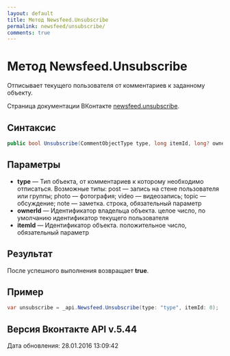 ```yaml
---
layout: default
title: Метод Newsfeed.Unsubscribe
permalink: newsfeed/unsubscribe/
comments: true
---
```

# Метод Newsfeed.Unsubscribe
Отписывает текущего пользователя от комментариев к заданному объекту.

Страница документации ВКонтакте [newsfeed.unsubscribe](https://vk.com/dev/newsfeed.unsubscribe).

## Синтаксис
``` csharp
public bool Unsubscribe(CommentObjectType type, long itemId, long? ownerId = null)
```

## Параметры
+ **type** — Тип объекта, от комментариев к которому необходимо отписаться. 
Возможные типы:
post — запись на стене пользователя или группы;
photo — фотография;
video — видеозапись;
topic — обсуждение;
note — заметка. строка, обязательный параметр
+ **ownerId** — Идентификатор владельца объекта. целое число, по умолчанию идентификатор текущего пользователя
+ **itemId** — Идентификатор объекта. положительное число, обязательный параметр

## Результат
После успешного выполнения возвращает **true**.

## Пример
``` csharp
var unsubscribe = _api.Newsfeed.Unsubscribe(type: "type", itemId: 0);
```

## Версия Вконтакте API v.5.44
Дата обновления: 28.01.2016 13:09:42

